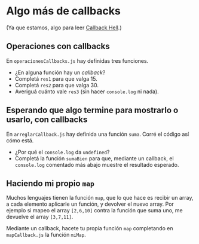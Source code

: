 # Algo más de callbacks

(Ya que estamos, algo para leer [Callback Hell](http://callbackhell.com/).)

## Operaciones con callbacks

En `operacionesCallbacks.js` hay definidas tres funciones.
* ¿En alguna función hay un _callback_?
*  Completá `res1` para que valga 15.
* Completá `res2` para que valga 30.
* Averiguá cuánto vale `res3` (sin hacer `console.log` ni nada).


## Esperando que algo termine para mostrarlo o usarlo, con callbacks

En `arreglarCallback.js` hay definida una función `suma`. Corré el código así cómo está.
* ¿Por qué el `console.log` da `undefined`?
* Completá la función `sumaBien` para que, mediante un callback, el `console.log` comentado más abajo muestre el resultado esperado.


## Haciendo mi propio `map`

Muchos lenguajes tienen la función `map`, que lo que hace es recibir un array, a cada elemento aplicarle un función, y devolver el nuevo array. Por ejemplo si mapeo el array `[2,6,10]` contra la función que suma uno, me devuelve el array `[3,7,11]`.

Mediante un callback, hacete tu propia función `map` completando en `mapCallback.js` la función `miMap`.